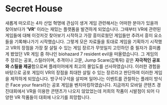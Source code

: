 # Secret House

새롭게 떠오르는 4차 산업 혁명에 관심이 생겨 게임 관련해서는 어떠한 분야가 있을까 찾아보다가 **'VR'** 이라는 재밌는 플랫폼을 발견하게 되었습니다. 그때부터 VR에 관련된 게임들에 대해 이것저것 찾아보기 시작하고 가장 흥미로웠던 게임들만 추려서 흥미 요소들을 기록해나가기 시작했습니다. 그렇게 모은 자료들을 토대로 게임을 기획하기 시작했고 VR의 장점을 가장 잘 살릴 수 있는 게임 장르가 무엇일지 고민하던 중 필자가 흥미롭게 봤었던 VR 게임 중 하나인 biohazard 7 resident evil을 떠올렸습니다. 그 게임의 주 장르는 공포, 스릴러이며, 추격이나 고문, Jump Scare(갑툭튀) 같은 **자극적인 공포와 스릴을 제공**함으로써 플레이어에게 최고의 몰입도를 선사하였습니다. 이러한 경험을 바탕으로 공포 게임이 VR의 장점을 최대한 살릴 수 있는 장르라고 판단하여 이러한 게임을 제작하게 되었습니다. 방구석구석을 살피며 일어나는 이벤트를 관찰하는 플레이 방식은 Face your fears라는 공포 게임을 벤치마킹하였습니다. 지금까지 모바일 콘텐츠 경진대회에서 VR을 이용한 콘텐츠가 나오지 않았었는데 저희의 작품이 시발점이 되어 다양한 VR 작품들이 대회에 나오기를 희망합니다.
